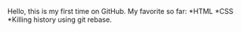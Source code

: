 Hello, this is my first time on GitHub.
My favorite so far:
*HTML
*CSS
*Killing history using git rebase.

